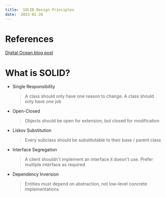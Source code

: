 ```yaml
---
title:  SOLID Design Principles 
date:  2023-01-26
---
```


# References
[Digital Ocean blog post]( https://www.digitalocean.com/community/conceptual-articles/s-o-l-i-d-the-first-five-principles-of-object-oriented-design )

# What is SOLID?
- Single Responsibility
    > A class should only have one reason to change. 
    > A class should only have one job
- Open-Closed
    > Objects should be open for extension, but closed for modification
- Liskov Substitution
    > Every subclass should be substitutable to their base / parent class
- Interface Segregation 
    > A client shouldn't implement an interface it doesn't use. Prefer multiple
    interface as required
- Dependency Inversion
    > Entities must depend on abstraction, not low-level concrete implementations

